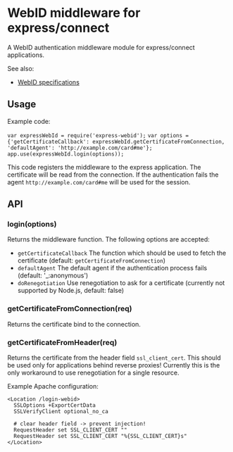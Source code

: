 # WebID middleware for express/connect

A WebID authentication middleware module for express/connect applications. 

See also:

* [WebID specifications](https://dvcs.w3.org/hg/WebID/raw-file/tip/spec/index.html)

## Usage

Example code:

`var expressWebId = require('express-webid');`
`var options = {'getCertificateCallback': expressWebId.getCertificateFromConnection, 'defaultAgent': 'http://example.com/card#me'};`
`app.use(expressWebId.login(options));`

This code registers the middleware to the express application.
The certificate will be read from the connection.
If the authentication fails the agent `http://example.com/card#me` will be used for the session.

## API

### login(options)

Returns the middleware function.
The following options are accepted:

* `getCertificateCallback` The function which should be used to fetch the certificate (default: `getCertificateFromConnection`)
* `defaultAgent` The default agent if the authentication process fails (default: '_:anonymous')
* `doRenegotiation` Use renegotiation to ask for a certificate (currently not supported by Node.js, default: false)

### getCertificateFromConnection(req)

Returns the certificate bind to the connection.

### getCertificateFromHeader(req)

Returns the certificate from the header field `ssl_client_cert`.
This should be used only for applications behind reverse proxies!
Currently this is the only workaround to use renegotiation for a single resource.

Example Apache configuration:

    <Location /login-webid>
      SSLOptions +ExportCertData
      SSLVerifyClient optional_no_ca

      # clear header field -> prevent injection!
      RequestHeader set SSL_CLIENT_CERT ""
      RequestHeader set SSL_CLIENT_CERT "%{SSL_CLIENT_CERT}s"
    </Location>
